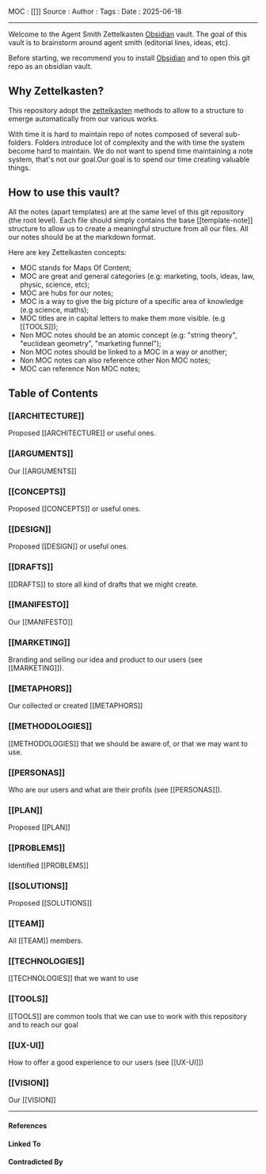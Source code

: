 
MOC : [[]]
Source : 
Author : 
Tags : 
Date : 2025-06-18
***
Welcome to the Agent Smith Zettelkasten [Obsidian](https://obsidian.md/) vault.
The goal of this vault is to brainstorm around agent smith (editorial lines, ideas, etc).

Before starting, we recommend you to install [Obsidian](https://obsidian.md/) and to open this git repo as an obsidian vault.
## Why Zettelkasten?

This repository adopt the [zettelkasten](https://en.wikipedia.org/wiki/Zettelkasten) methods to allow to a structure to emerge automatically from our various works.

With time it is hard to maintain repo of notes composed of several sub-folders. Folders introduce lot of complexity and the with time the system become hard to maintain. We do not want to spend time maintaining a note system, that's not our goal.Our goal is to spend our time creating valuable things.
## How to use this vault?

All the notes (apart templates) are at the same level of this git repository (the root level).
Each file should simply contains the base [[template-note]] structure to allow us to create a meaningful structure from all our files. All our notes should be at the markdown format.

Here are key Zettelkasten concepts:
- MOC stands for Maps Of Content;
- MOC are great and general categories (e.g: marketing, tools, ideas, law, physic, science, etc);
- MOC are hubs for our notes;
- MOC is a way to give the big picture of a specific area of knowledge (e.g science, maths);
- MOC titles are in capital letters to make them more visible. (e.g [[TOOLS]]);
- Non MOC notes should be an atomic concept (e.g: "string theory", "euclidean geometry", "marketing funnel");
- Non MOC notes should be linked to a MOC in a way or another;
- Non MOC notes can also reference other Non MOC notes;
- MOC can reference Non MOC notes;
## Table of Contents
### [[ARCHITECTURE]]

Proposed [[ARCHITECTURE]] or useful ones.
### [[ARGUMENTS]]

Our [[ARGUMENTS]]
### [[CONCEPTS]]

Proposed [[CONCEPTS]] or useful ones.
### [[DESIGN]]

Proposed [[DESIGN]] or useful ones.
### [[DRAFTS]]

[[DRAFTS]] to store all kind of drafts that we might create.
### [[MANIFESTO]]

Our [[MANIFESTO]]
### [[MARKETING]]

Branding and selling our idea and product to our users (see [[MARKETING]]).
### [[METAPHORS]]

Our collected or created [[METAPHORS]]
### [[METHODOLOGIES]]

[[METHODOLOGIES]] that we should be aware of, or that we may want to use.
### [[PERSONAS]]

Who are our users and what are their profils (see [[PERSONAS]]).
### [[PLAN]]

Proposed [[PLAN]]
### [[PROBLEMS]]

Identified [[PROBLEMS]]
### [[SOLUTIONS]]

Proposed [[SOLUTIONS]]
### [[TEAM]]

All [[TEAM]] members.
### [[TECHNOLOGIES]]

[[TECHNOLOGIES]] that we want to use
### [[TOOLS]]

[[TOOLS]] are common tools that we can use to work with this repository and to reach our goal
### [[UX-UI]]

How to offer a good experience to our users (see [[UX-UI]])
### [[VISION]]

Our [[VISION]]
***
#### References

#### Linked To

#### Contradicted By